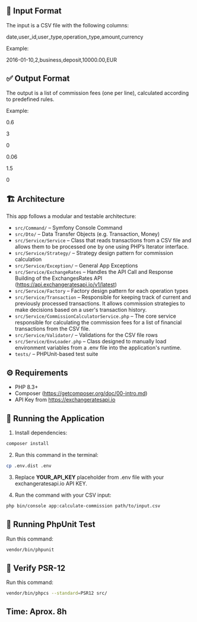 ## 📁 Input Format

The input is a CSV file with the following columns:

date,user_id,user_type,operation_type,amount,currency

Example:

2016-01-10,2,business,deposit,10000.00,EUR


## ✅ Output Format

The output is a list of commission fees (one per line), calculated according to predefined rules.

Example:

0.6

3

0

0.06

1.5

0


## 🏗 Architecture

This app follows a modular and testable architecture:

- `src/Command/` – Symfony Console Command
- `src/Dto/` – Data Transfer Objects (e.g. Transaction, Money)
- `src/Service/Service` –  Class that reads transactions from a CSV file and allows them to be processed one by one using PHP’s Iterator interface.
- `src/Service/Strategy/` – Strategy design pattern for commission calculation
- `src/Service/Exception/` – General App Exceptions
- `src/Service/ExchangeRates` – Handles the API Call and Response Building of the ExchangesRates API (https://api.exchangeratesapi.io/v1/latest)
- `src/Service/Factory` – Factory design pattern for each operation types
- `src/Service/Transaction` –  Responsible for keeping track of current and previously processed transactions. It allows commission strategies to make decisions based on a user's transaction history.
- `src/Service/CommissionCalculatorService.php` – The core service responsible for calculating the commission fees for a list of financial transactions from the CSV file.
- `src/Service/Validator/` – Validations for the CSV file rows
- `src/Service/EnvLoader.php` – Class designed to manually load environment variables from a .env file into the application's runtime.
- `tests/` – PHPUnit-based test suite

## ⚙️ Requirements

- PHP 8.3+
- Composer (https://getcomposer.org/doc/00-intro.md) 
- API Key from https://exchangeratesapi.io

## 🧪 Running the Application

1. Install dependencies:

```bash
composer install
```

2. Run this command in the terminal:
```bash
cp .env.dist .env
```

3. Replace **YOUR_API_KEY** placeholder from .env file with your exchangeratesapi.io API KEY.


4. Run the command with your CSV input:
```bash
php bin/console app:calculate-commission path/to/input.csv
```

## 🧪 Running PhpUnit Test
Run this command:
```bash
vendor/bin/phpunit
```

## 🧪 Verify PSR-12
Run this command:
```bash
vendor/bin/phpcs --standard=PSR12 src/
```

## Time: Aprox. 8h
